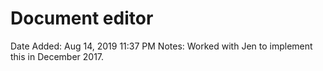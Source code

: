 # Document editor

Date Added: Aug 14, 2019 11:37 PM
Notes: Worked with Jen to implement this in December 2017. 

